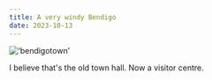 ```yaml
---
title: A very windy Bendigo
date: 2023-10-13
---
```


![‘bendigotown’](/bendigotown.jpeg)

I believe that's the old town hall. Now a visitor centre.








